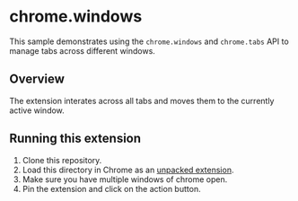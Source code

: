 # chrome.windows

This sample demonstrates using the `chrome.windows` and `chrome.tabs` API to manage tabs across different windows.

## Overview

The extension interates across all tabs and moves them to the currently active window.

## Running this extension

1. Clone this repository.
2. Load this directory in Chrome as an [unpacked extension](https://developer.chrome.com/docs/extensions/mv3/getstarted/development-basics/#load-unpacked).
3. Make sure you have multiple windows of chrome open.
4. Pin the extension and click on the action button.

